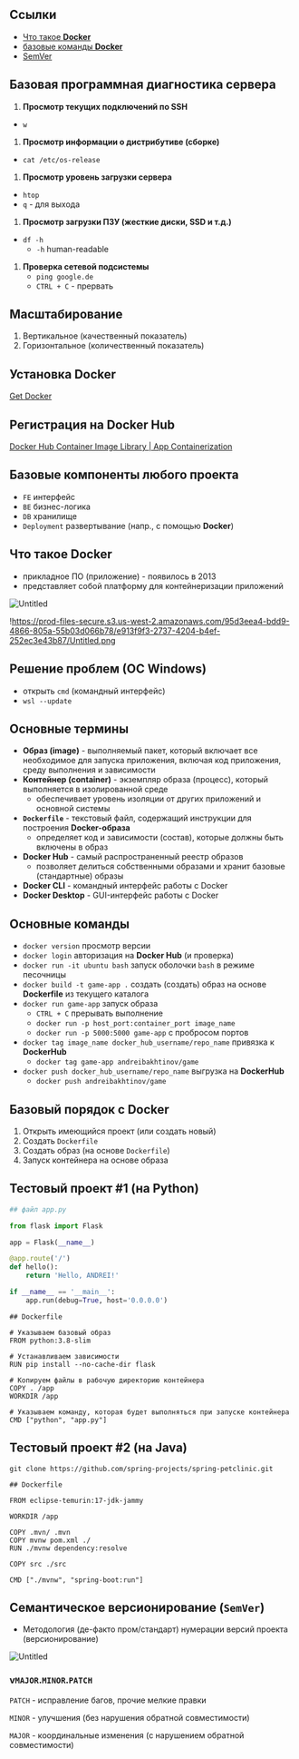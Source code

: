 ## Ссылки

- [Что такое **Docker**](https://ru.wikipedia.org/wiki/Docker)
- [базовые команды **Docker**](https://www.edureka.co/blog/docker-commands/)
- [SemVer](https://semver.org/lang/ru/)

## Базовая программная диагностика сервера

1. **Просмотр текущих подключений по SSH**
- `w`
1. **Просмотр информации о дистрибутиве (сборке)**
- `cat /etc/os-release`
1. **Просмотр уровень загрузки сервера**
- `htop`
- `q` - для выхода
1. **Просмотр загрузки ПЗУ (жесткие диски, SSD и т.д.)**
- `df -h`
    - `-h` human-readable
1. **Проверка сетевой подсистемы**
    - `ping google.de`
    - `CTRL + C` - прервать

## Масштабирование

1. Вертикальное (качественный показатель)
2. Горизонтальное (количественный показатель)

## Установка Docker

[Get Docker](https://docs.docker.com/get-docker/)

## Регистрация на Docker Hub

[Docker Hub Container Image Library | App Containerization](https://hub.docker.com/)

## Базовые компоненты любого проекта

- `FE` интерфейс
- `BE` бизнес-логика
- `DB` хранилище
- `Deployment` развертывание (напр., с помощью **Docker**)

## Что такое Docker

- прикладное ПО  (приложение) - появилось в 2013
- представляет собой платформу для контейнеризации приложений

![Untitled](https://prod-files-secure.s3.us-west-2.amazonaws.com/95d3eea4-bdd9-4866-805a-55b03d066b78/013ee090-8a10-4ae2-a1c4-f40d83c57a24/Untitled.png)

!https://prod-files-secure.s3.us-west-2.amazonaws.com/95d3eea4-bdd9-4866-805a-55b03d066b78/e913f9f3-2737-4204-b4ef-252ec3e43b87/Untitled.png

## Решение проблем (ОС Windows)

- открыть `cmd` (командный интерфейс)
- `wsl --update`

## Основные термины

- **Образ (image)** - выполняемый пакет, который включает все необходимое для запуска приложения, включая код приложения, среду выполнения и зависимости
- **Контейнер (container)** - экземпляр образа (процесс), который выполняется в изолированной среде
    - обеспечивает уровень изоляции от других приложений и основной системы
- **`Dockerfile`** - текстовый файл, содержащий инструкции для построения **Docker-образа**
    - определяет код и зависимости (состав), которые должны быть включены в образ
- **Docker Hub** - самый распространенный реестр образов
    - позволяет делиться собственными образами и хранит базовые (стандартные) образы
- **Docker CLI** - командный интерфейс работы с Docker
- **Docker Desktop** - GUI-интерфейс работы с Docker

## Основные команды

- `docker version` просмотр версии
- `docker login` авторизация на **Docker Hub** (и проверка)
- `docker run -it ubuntu bash` запуск оболочки `bash` в режиме песочницы
- `docker build -t game-app .` создать (создать) образ на основе **Dockerfile** из текущего каталога
- `docker run game-app` запуск образа
    - `CTRL + C` прерывать выполнение
    - `docker run -p host_port:container_port image_name`
    - `docker run -p 5000:5000 game-app` с пробросом портов
- `docker tag image_name docker_hub_username/repo_name` привязка к **DockerHub**
    - `docker tag game-app andreibakhtinov/game`
- `docker push docker_hub_username/repo_name` выгрузка на **DockerHub**
    - `docker push andreibakhtinov/game`

## Базовый порядок с Docker

1. Открыть имеющийся проект (или создать новый)
2. Создать `Dockerfile`
3. Создать образ (на основе `Dockerfile`)
4. Запуск контейнера на основе образа

## Тестовый проект #1 (на Python)

```python
## файл app.py

from flask import Flask

app = Flask(__name__)

@app.route('/')
def hello():
    return 'Hello, ANDREI!'

if __name__ == '__main__':
    app.run(debug=True, host='0.0.0.0')
```

```docker
## Dockerfile

# Указываем базовый образ
FROM python:3.8-slim

# Устанавливаем зависимости
RUN pip install --no-cache-dir flask

# Копируем файлы в рабочую директорию контейнера
COPY . /app
WORKDIR /app

# Указываем команду, которая будет выполняться при запуске контейнера
CMD ["python", "app.py"]
```

## Тестовый проект #2 (на Java)

`git clone https://github.com/spring-projects/spring-petclinic.git`

```docker
## Dockerfile

FROM eclipse-temurin:17-jdk-jammy

WORKDIR /app

COPY .mvn/ .mvn
COPY mvnw pom.xml ./
RUN ./mvnw dependency:resolve

COPY src ./src

CMD ["./mvnw", "spring-boot:run"]
```

## Семантическое версионирование (`SemVer`)

- Методология (де-факто пром/стандарт) нумерации версий проекта (версионирование)

![Untitled](https://prod-files-secure.s3.us-west-2.amazonaws.com/95d3eea4-bdd9-4866-805a-55b03d066b78/9ead9339-7723-4574-8a6b-5421324c1609/Untitled.png)

### v`MAJOR`.`MINOR`.`PATCH`

`PATCH` - исправление багов, прочие мелкие правки

`MINOR` - улучшения (без нарушения обратной совместимости)

`MAJOR` - координальные изменения (с нарушением обратной совместимости)